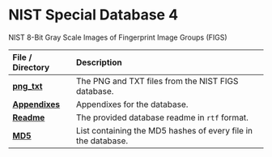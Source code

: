 # NIST Special Database 4

NIST 8-Bit Gray Scale Images of Fingerprint Image Groups (FIGS)

| File / Directory                      | Description                                                   |
|:--------------------------------------|:--------------------------------------------------------------|
| [**png_txt**](png_txt)                | The PNG and TXT files from the NIST FIGS database.            |
| [**Appendixes**](Appendixes_sd04.pdf) | Appendixes for the database.                                  |
| [**Readme**](readme_sd04.rtf)         | The provided database readme in `rtf` format.                 |
| [**MD5**](sd04_md5.lst)               | List containing the MD5 hashes of every file in the database. |
